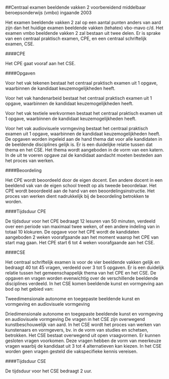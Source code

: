 <meta http-equiv='Content-Type' content='text/html; charset=utf-8' />

##Centraal examen beeldende vakken 2 voorbereidend middelbaar beroepsonderwijs (vmbo) ingaande 2003

Het examen beeldende vakken 2 zal op een aantal punten anders van aard zijn dan het huidige examen beeldende vakken (tehatex) vbo-mavo c/d. Het examen vmbo beeldende vakken 2 zal bestaan uit twee delen. Er is sprake van een centraal praktisch examen, CPE, en een centraal schriftelijk examen, CSE.   

####CPE

Het CPE gaat vooraf aan het CSE.   

####Opgaven

Voor het vak tekenen bestaat het centraal praktisch examen uit 1 opgave, waarbinnen de kandidaat keuzemogelijkheden heeft.  

Voor het vak handenarbeid bestaat het centraal praktisch examen uit 1 opgave, waarbinnen de kandidaat keuzemogelijkheden heeft.  

Voor het vak textiele werkvormen bestaat het centraal praktisch examen uit 1 opgave, waarbinnen de kandidaat keuzemogelijkheden heeft.  

Voor het vak audiovisuele vormgeving bestaat het centraal praktisch examen uit 1 opgave, waarbinnen de kandidaat keuzemogelijkheden heeft.   De opgaven worden ingeleid aan de hand thema dat voor alle kandidaten in de beeldende disciplines gelijk is. Er is een duidelijke relatie tussen dat thema en het CSE. Het thema wordt aangeboden in de vorm van een katern. In de uit te voeren opgave zal de kandidaat aandacht moeten besteden aan het proces van werken.    

####Beoordeling

Het CPE wordt beoordeeld door de eigen docent. Een andere docent in een beeldend vak van de eigen school treedt op als tweede beoordelaar. Het CPE wordt beoordeeld aan de hand van een beoordelingsinstructie. Het proces van werken dient nadrukkelijk bij de beoordeling betrokken te worden.    

####Tijdsduur CPE

De tijdsduur voor het CPE bedraagt 12 lesuren van 50 minuten, verdeeld over een periode van maximaal twee weken, of een andere indeling van in totaal 10 klokuren. De opgave voor het CPE wordt de kandidaten aangeboden 2 weken voorafgaande aan het moment waarop het CPE van start mag gaan. Het CPE start 6 tot 4 weken voorafgaande aan het CSE.     

####CSE

Het centraal schriftelijk examen is voor de vier beeldende vakken gelijk en bedraagt 40 tot 45 vragen, verdeeld over 3 tot 5 opgaven. Er is een duidelijk relatie tussen het gemeenschappelijk thema van het CPE en het CSE. De opgaven en vragen worden evenwichtig over de verschillende beeldende disciplines verdeeld. In het CSE komen beeldende kunst en vormgeving aan bod op het gebied van: 

Tweedimensionale autonome en toegepaste beeldende kunst en vormgeving en audiovisuele vormgeving  

Driedimensionale autonome en toegepaste beeldende kunst en vormgeving en audiovisuele vormgeving   De vragen in het CSE zijn overwegend kunstbeschouwelijk van aard. In het CSE wordt het proces van werken van kunstenaars en vormgevers, bv. in de vorm van studies en schetsen, betrokken. Het CSE bestaat overwegend uit open vraagvormen. Er kunnen gesloten vragen voorkomen. Deze vragen hebben de vorm van meerkeuze vragen waarbij de kandidaat uit 3 tot 4 alternatieven kan kiezen. In het CSE worden geen vragen gesteld die vakspecifieke kennis vereisen.   

####Tijdsduur CSE

De tijdsduur voor het CSE bedraagt 2 uur.      
